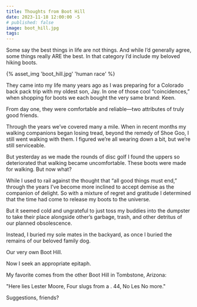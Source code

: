 ```yaml
---
title: Thoughts from Boot Hill
date: 2023-11-18 12:00:00 -5
# published: false
image: boot_hill.jpg
tags:
---
```

Some say the best things in life are not things. And while I’d generally agree,
some things really ARE the best. In that category I’d include my beloved hiking
boots.

<!-- excerpt -->
{% asset_img 'boot_hill.jpg' 'human race' %}

They came into my life many years ago as I was preparing for a Colorado back
pack trip with my oldest son, Jay. In one of those cool “coincidences,” when
shopping for boots we each bought the very same brand: Keen.

From day one, they were comfortable and reliable—two attributes of truly good
friends. 

Through the years we’ve covered many a mile. When in recent months my walking
companions began losing tread, beyond the remedy of Shoe Goo, I still went
walking with them. I figured  we’re all wearing down a bit, but we’re still
serviceable. 

But yesterday as we made the rounds of disc golf I found the uppers so
deteriorated that walking became uncomfortable. These boots were made for
walking. But now what?    

While I used to rail against the thought that “all good things must end,”
through the years I’ve become more inclined to accept demise as the companion
of delight. So with a mixture of regret and gratitude I determined that the
time had come to release my boots to the universe. 

But it seemed cold and ungrateful to just toss my buddies into the dumpster to
take their place alongside other’s garbage, trash, and other detritus of our
planned obsolescence. 

Instead, I buried my sole mates in the backyard, as once I buried the remains
of our beloved family dog. 

Our very own Boot Hill.

Now I seek an appropriate epitaph. 

My favorite comes from the other Boot Hill in Tombstone, Arizona:

"Here lies Lester Moore, Four slugs from a . 44, No Les No more."  

Suggestions, friends?
